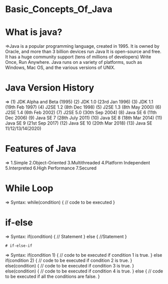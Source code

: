 # Basic_Concepts_Of_Java

  # What is java?
=>Java is a popular programming language, created in 1995. 
  It is owned by Oracle, and more than 3 billion devices run Java 
  It is open-source and free. 
  It has a huge community support (tens of millions of developers) 
  Write Once, Run Anywhere. 
  Java runs on a variety of platforms, such as Windows, Mac OS, and the various versions of UNIX.
  
  # Java Version History
=> (1) JDK Alpha and Beta (1995) 
   (2) JDK 1.0 (23rd Jan 1996) 
   (3) JDK 1.1 (19th Feb 1997) 
   (4) J2SE 1.2 (8th Dec 1998) 
   (5) J2SE 1.3 (8th May 2000)
   (6) J2SE 1.4 (6th Feb 2002) 
   (7) J2SE 5.0 (30th Sep 2004) 
   (8) Java SE 6 (11th Dec 2006)
   (9) Java SE 7 (28th July 2011)
  (10) Java SE 8 (18th Mar 2014) 
  (11) Java SE 9 (21st Sep 2017) 
  (12) Java SE 10 (20th Mar 2018) 
  (13) Java SE 11/12/13/14(2020)
   
   # Features of Java 
=> 1.Simple 
   2.Object-Oriented
   3.Multithreaded 
   4.Platform Independent
   5.Interpreted
   6.High Performance
   7.Secured
   
   # While Loop
=> Syntax:  while(condition)
            {
              // code to be executed
            }
            

   # if-else 
 => Syntax: if(condition)
            {
                 // Statement
             }
             else
             {
                //Statement
              }
              
              
    # if-else-if
  => Syntax: if(condition 1)
             {
               // code to be executed if condition 1 is true.
             }
             else if(condition 2)
             {
               // code to be executed if condition 2 is true.
             }
              else(condition)
             {
               // code to be executed if condition 3 is true.
             }
              else(condition)
             {
               // code to be executed if condition 4 is true.
             }
             else
             {
               // code to be executed if all the conditions are false.
             }
